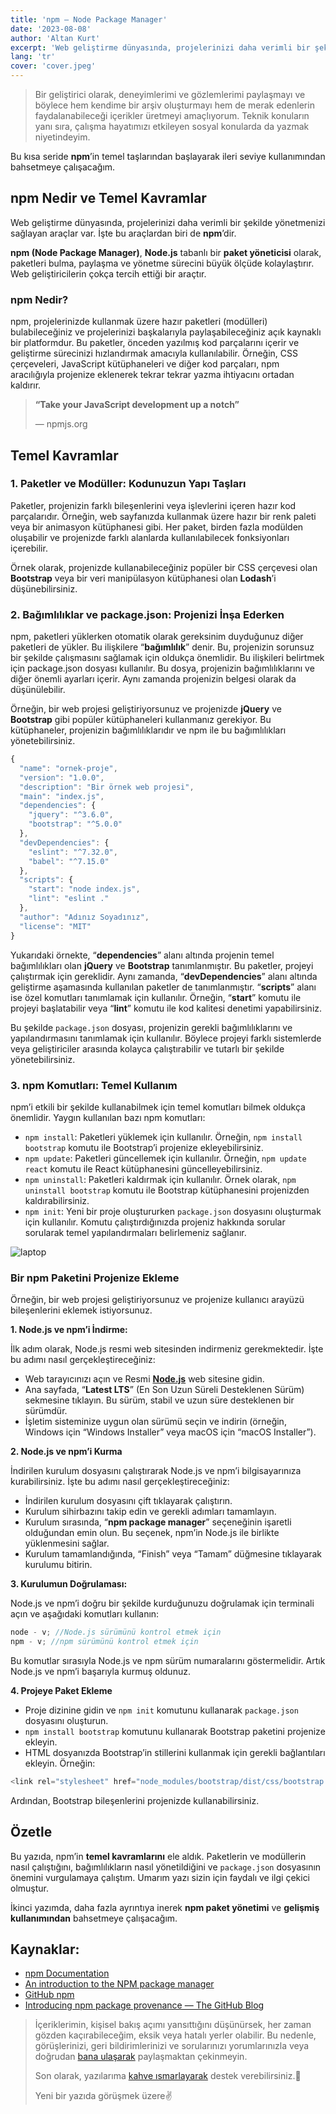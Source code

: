 ```yaml
---
title: 'npm — Node Package Manager'
date: '2023-08-08'
author: 'Altan Kurt'
excerpt: 'Web geliştirme dünyasında, projelerinizi daha verimli bir şekilde yönetmenizi sağlayan araçlar var. İşte bu araçlardan biri de npm’dir.'
lang: 'tr'
cover: 'cover.jpeg'
---
```


> Bir geliştirici olarak, deneyimlerimi ve gözlemlerimi paylaşmayı ve böylece hem kendime bir arşiv oluşturmayı hem de merak edenlerin faydalanabileceği içerikler üretmeyi amaçlıyorum. Teknik konuların yanı sıra, çalışma hayatımızı etkileyen sosyal konularda da yazmak niyetindeyim.

Bu kısa seride **npm**’in temel taşlarından başlayarak ileri seviye kullanımından bahsetmeye çalışacağım.

## npm Nedir ve Temel Kavramlar

Web geliştirme dünyasında, projelerinizi daha verimli bir şekilde yönetmenizi sağlayan araçlar var. İşte bu araçlardan biri de **npm**’dir.

**npm (Node Package Manager)**, **Node.js** tabanlı bir **paket yöneticisi** olarak, paketleri bulma, paylaşma ve yönetme sürecini büyük ölçüde kolaylaştırır. Web geliştiricilerin çokça tercih ettiği bir araçtır.

### npm Nedir?

npm, projelerinizde kullanmak üzere hazır paketleri (modülleri) bulabileceğiniz ve projelerinizi başkalarıyla paylaşabileceğiniz açık kaynaklı bir platformdur. Bu paketler, önceden yazılmış kod parçalarını içerir ve geliştirme sürecinizi hızlandırmak amacıyla kullanılabilir. Örneğin, CSS çerçeveleri, JavaScript kütüphaneleri ve diğer kod parçaları, npm aracılığıyla projenize eklenerek tekrar tekrar yazma ihtiyacını ortadan kaldırır.

> **“Take your JavaScript development up a notch”**
>
> — npmjs.org

## Temel Kavramlar

### 1. Paketler ve Modüller: Kodunuzun Yapı Taşları

Paketler, projenizin farklı bileşenlerini veya işlevlerini içeren hazır kod parçalarıdır. Örneğin, web sayfanızda kullanmak üzere hazır bir renk paleti veya bir animasyon kütüphanesi gibi. Her paket, birden fazla modülden oluşabilir ve projenizde farklı alanlarda kullanılabilecek fonksiyonları içerebilir.

Örnek olarak, projenizde kullanabileceğiniz popüler bir CSS çerçevesi olan **Bootstrap** veya bir veri manipülasyon kütüphanesi olan **Lodash**’i düşünebilirsiniz.

### 2. Bağımlılıklar ve package.json: Projenizi İnşa Ederken

npm, paketleri yüklerken otomatik olarak gereksinim duyduğunuz diğer paketleri de yükler. Bu ilişkilere “**bağımlılık**” denir. Bu, projenizin sorunsuz bir şekilde çalışmasını sağlamak için oldukça önemlidir. Bu ilişkileri belirtmek için package.json dosyası kullanılır. Bu dosya, projenizin bağımlılıklarını ve diğer önemli ayarları içerir. Aynı zamanda projenizin belgesi olarak da düşünülebilir.

Örneğin, bir web projesi geliştiriyorsunuz ve projenizde **jQuery** ve **Bootstrap** gibi popüler kütüphaneleri kullanmanız gerekiyor. Bu kütüphaneler, projenizin bağımlılıklarıdır ve npm ile bu bağımlılıkları yönetebilirsiniz.

```js
{
  "name": "ornek-proje",
  "version": "1.0.0",
  "description": "Bir örnek web projesi",
  "main": "index.js",
  "dependencies": {
    "jquery": "^3.6.0",
    "bootstrap": "^5.0.0"
  },
  "devDependencies": {
    "eslint": "^7.32.0",
    "babel": "^7.15.0"
  },
  "scripts": {
    "start": "node index.js",
    "lint": "eslint ."
  },
  "author": "Adınız Soyadınız",
  "license": "MIT"
}
```

Yukarıdaki örnekte, “**dependencies**” alanı altında projenin temel bağımlılıkları olan **jQuery** ve **Bootstrap** tanımlanmıştır. Bu paketler, projeyi çalıştırmak için gereklidir. Aynı zamanda, “**devDependencies**” alanı altında geliştirme aşamasında kullanılan paketler de tanımlanmıştır. “**scripts**” alanı ise özel komutları tanımlamak için kullanılır. Örneğin, “**start**” komutu ile projeyi başlatabilir veya “**lint**” komutu ile kod kalitesi denetimi yapabilirsiniz.

Bu şekilde `package.json` dosyası, projenizin gerekli bağımlılıklarını ve yapılandırmasını tanımlamak için kullanılır. Böylece projeyi farklı sistemlerde veya geliştiriciler arasında kolayca çalıştırabilir ve tutarlı bir şekilde yönetebilirsiniz.

### 3. npm Komutları: Temel Kullanım

npm’i etkili bir şekilde kullanabilmek için temel komutları bilmek oldukça önemlidir. Yaygın kullanılan bazı npm komutları:

- `npm install`: Paketleri yüklemek için kullanılır.
  Örneğin, `npm install bootstrap` komutu ile Bootstrap’i projenize ekleyebilirsiniz.
- `npm update`: Paketleri güncellemek için kullanılır.
  Örneğin, `npm update react` komutu ile React kütüphanesini güncelleyebilirsiniz.
- `npm uninstall`: Paketleri kaldırmak için kullanılır.
  Örnek olarak, `npm uninstall bootstrap` komutu ile Bootstrap kütüphanesini projenizden kaldırabilirsiniz.
- `npm init`: Yeni bir proje oluştururken `package.json` dosyasını oluşturmak için kullanılır. Komutu çalıştırdığınızda projeniz hakkında sorular sorularak temel yapılandırmaları belirlemeniz sağlanır.

![laptop](laptop.jpg)

### Bir npm Paketini Projenize Ekleme

Örneğin, bir web projesi geliştiriyorsunuz ve projenize kullanıcı arayüzü bileşenlerini eklemek istiyorsunuz.

**1. Node.js ve npm’i İndirme:**

İlk adım olarak, Node.js resmi web sitesinden indirmeniz gerekmektedir. İşte bu adımı nasıl gerçekleştireceğiniz:

- Web tarayıcınızı açın ve Resmi **[Node.js](https://nodejs.org/)** web sitesine gidin.
- Ana sayfada, “**Latest LTS**” (En Son Uzun Süreli Desteklenen Sürüm) sekmesine tıklayın. Bu sürüm, stabil ve uzun süre desteklenen bir sürümdür.
- İşletim sisteminize uygun olan sürümü seçin ve indirin (örneğin, Windows için “Windows Installer” veya macOS için “macOS Installer”).

**2. Node.js ve npm’i Kurma**

İndirilen kurulum dosyasını çalıştırarak Node.js ve npm’i bilgisayarınıza kurabilirsiniz. İşte bu adımı nasıl gerçekleştireceğiniz:

- İndirilen kurulum dosyasını çift tıklayarak çalıştırın.
- Kurulum sihirbazını takip edin ve gerekli adımları tamamlayın.
- Kurulum sırasında, “**npm package manager**” seçeneğinin işaretli olduğundan emin olun. Bu seçenek, npm’in Node.js ile birlikte yüklenmesini sağlar.
- Kurulum tamamlandığında, “Finish” veya “Tamam” düğmesine tıklayarak kurulumu bitirin.

**3. Kurulumun Doğrulaması:**

Node.js ve npm’i doğru bir şekilde kurduğunuzu doğrulamak için terminali açın ve aşağıdaki komutları kullanın:

```js
node - v; //Node.js sürümünü kontrol etmek için
npm - v; //npm sürümünü kontrol etmek için
```

Bu komutlar sırasıyla Node.js ve npm sürüm numaralarını göstermelidir. Artık Node.js ve npm’i başarıyla kurmuş oldunuz.

**4. Projeye Paket Ekleme**

- Proje dizinine gidin ve `npm init` komutunu kullanarak `package.json` dosyasını oluşturun.
- `npm install bootstrap` komutunu kullanarak Bootstrap paketini projenize ekleyin.
- HTML dosyanızda Bootstrap’in stillerini kullanmak için gerekli bağlantıları ekleyin. Örneğin:

```js
<link rel="stylesheet" href="node_modules/bootstrap/dist/css/bootstrap.min.css">
```

Ardından, Bootstrap bileşenlerini projenizde kullanabilirsiniz.

## Özetle

Bu yazıda, npm’in **temel kavramlarını** ele aldık. Paketlerin ve modüllerin nasıl çalıştığını, bağımlılıkların nasıl yönetildiğini ve `package.json` dosyasının önemini vurgulamaya çalıştım. Umarım yazı sizin için faydalı ve ilgi çekici olmuştur.

İkinci yazımda, daha fazla ayrıntıya inerek **npm paket yönetimi** ve **gelişmiş kullanımından** bahsetmeye çalışacağım.

## Kaynaklar:

- [npm Documentation](https://docs.npmjs.com/)
- [An introduction to the NPM package manager](https://nodejs.dev/en/learn/an-introduction-to-the-npm-package-manager/)
- [GitHub npm](https://github.com/npm)
- [Introducing npm package provenance — The GitHub Blog](https://github.blog/2023-04-19-introducing-npm-package-provenance/)

> İçeriklerimin, kişisel bakış açımı yansıttığını düşünürsek, her zaman gözden kaçırabileceğim, eksik veya hatalı yerler olabilir. Bu nedenle, görüşlerinizi, geri bildirimlerinizi ve sorularınızı yorumlarınızla veya doğrudan [bana ulaşarak](mailto:aaltankurt@gmail.com) paylaşmaktan çekinmeyin.
>
> Son olarak, yazılarıma [kahve ısmarlayarak](https://www.buymeacoffee.com/altankurt/) destek verebilirsiniz.🙌
>
> Yeni bir yazıda görüşmek üzere✌️
